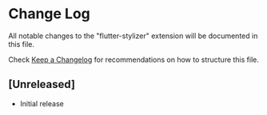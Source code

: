 # Change Log
All notable changes to the "flutter-stylizer" extension will be documented in this file.

Check [Keep a Changelog](http://keepachangelog.com/) for recommendations on how to structure this file.

## [Unreleased]
- Initial release